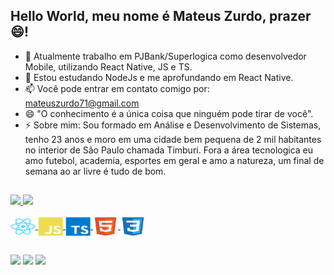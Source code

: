 ## Hello World, meu nome é Mateus Zurdo, prazer😄!
- 🔭  Atualmente trabalho em PJBank/Superlogica como desenvolvedor Mobile, utilizando React Native, JS e TS.
- 🌱  Estou estudando NodeJs e me aprofundando em React Native.
- 📫  Você pode entrar em contato comigo por: mateuszurdo71@gmail.com
- 😄  "O conhecimento é a única coisa que ninguém pode tirar de você".
- ⚡  Sobre mim: Sou formado em Análise e Desenvolvimento de Sistemas, tenho 23 anos e moro em uma cidade bem pequena de 2 mil habitantes no interior de São Paulo chamada Timburi. Fora a área tecnologica eu amo futebol, academia, esportes em geral e amo a natureza, um final de semana ao ar livre é tudo de bom.

##

<div>
  <a href="https://github.com/MateusZurdoSierra">
  <img height="180em" src="https://github-readme-stats.vercel.app/api?username=MateusZurdoSierra&show_icons=true&theme=tokyonight&include_all_commits=true&count_private=true"/>
  <img height="180em" src="https://github-readme-stats.vercel.app/api/top-langs/?username=MateusZurdoSierra&layout=compact&langs_count=7&theme=tokyonight"/>
</div>
<div style="display: inline_block"><br>
  <img align="center" alt="Zurdo-React" height="30" width="40" src="https://raw.githubusercontent.com/devicons/devicon/master/icons/react/react-original.svg">
  <img align="center" alt="Zurdo-Js" height="30" width="40" src="https://raw.githubusercontent.com/devicons/devicon/master/icons/javascript/javascript-plain.svg">
  <img align="center" alt="Zurdo-Ts" height="30" width="40" src="https://raw.githubusercontent.com/devicons/devicon/master/icons/typescript/typescript-plain.svg">
  <img align="center" alt="Zurdo-HTML" height="30" width="40" src="https://raw.githubusercontent.com/devicons/devicon/master/icons/html5/html5-original.svg">
  <img align="center" alt="Zurdo-CSS" height="30" width="40" src="https://raw.githubusercontent.com/devicons/devicon/master/icons/css3/css3-original.svg">
</div>
  
  ##
 
<div> 
  <a href="https://www.instagram.com/mateus_zurdo/" target="_blank"><img src="https://img.shields.io/badge/-Instagram-%23E4405F?style=for-the-badge&logo=instagram&logoColor=white" target="_blank"></a>
  <a href="mailto:mateuszurdo71@gmail.com"><img src="https://img.shields.io/badge/-Gmail-%23333?style=for-the-badge&logo=gmail&logoColor=white" target="_blank"></a>
  <a href="https://www.linkedin.com/in/mateus-zurdo-sierra-72b925148/" target="_blank"><img src="https://img.shields.io/badge/-LinkedIn-%230077B5?style=for-the-badge&logo=linkedin&logoColor=white" target="_blank"></a> 
</div>
